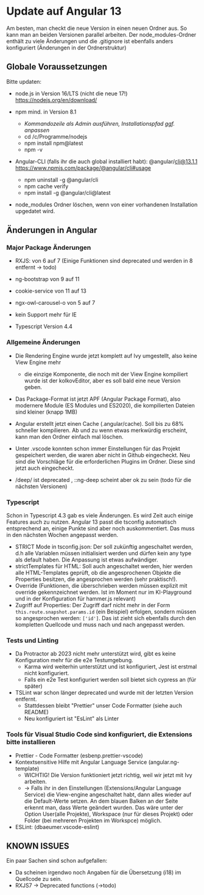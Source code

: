 # Update auf Angular 13

Am besten, man checkt die neue Version in einen neuen Ordner aus. So kann man an beiden Versionen parallel arbeiten.
Der node_modules-Ordner enthält zu viele Änderungen und die .gitignore ist ebenfalls anders konfiguriert (Änderungen in der Ordnerstruktur)

## Globale Voraussetzungen
Bitte updaten:

- node.js in Version 16/LTS (nicht die neue 17!) https://nodejs.org/en/download/ 

- npm mind. in Version 8.1
  - *Kommandozeile als Admin ausführen, Installationspfad ggf. anpassen*
  - cd /c/Programme/nodejs
  - npm install npm@latest
  - npm -v

- Angular-CLI (falls ihr die auch global installiert habt): @angular/cli@13.1.1 https://www.npmjs.com/package/@angular/cli#usage
  - npm uninstall -g @angular/cli
  - npm cache verify
  - npm install -g @angular/cli@latest

- node_modules Ordner löschen, wenn von einer vorhandenen Installation upgedatet wird.

## Änderungen in Angular

### Major Package Änderungen
- RXJS: von 6 auf 7 (Einige Funktionen sind deprecated und werden in 8 entfernt -> todo)
- ng-bootstrap von 9 auf 11 
- cookie-service von 11 auf 13
- ngx-owl-carousel-o von 5 auf 7

- kein Support mehr für IE
- Typescript Version 4.4

### Allgemeine Änderungen
- Die Rendering Engine wurde jetzt komplett auf Ivy umgestellt, also keine View Engine mehr
  - die einzige Komponente, die noch mit der View Engine kompiliert wurde ist der kolkovEditor, aber es soll bald eine neue Version geben.
- Das Package-Format ist jetzt APF (Angular Package Format), also modernere Module (ES Modules und ES2020), die kompilierten Dateien sind kleiner (knapp 1MB)
- Angular erstellt jetzt einen Cache (.angular/cache). Soll bis zu 68% schneller kompilieren. Ab und zu wenn etwas merkwürdig erscheint, kann man den Ordner einfach mal löschen.
- Unter .vscode konnten schon immer Einstellungen für das Projekt gespeichert werden, die waren aber nicht in Github eingecheckt. Neu sind die Vorschläge für die erforderlichen Plugins im Ordner. Diese sind jetzt auch eingecheckt.

- /deep/ ist deprecated , ::ng-deep scheint aber ok zu sein (todo für die nächsten Versionen)

### Typescript
Schon in Typescript 4.3 gab es viele Änderungen. Es wird Zeit auch einige Features auch zu nutzen. 
Angular 13 passt die tsconfig automatisch entsprechend an, einige Punkte sind aber noch auskommentiert. Das muss in den nächsten Wochen angepasst werden. 

- STRICT Mode in tsconfig.json: Der soll zukünftig angeschaltet werden, d.h alle Variablen müssen initialisiert werden und dürfen kein any type als default haben. Die Anpassung ist etwas aufwändiger.
- strictTemplates für HTML: Soll auch angeschaltet werden, hier werden alle HTML-Templates geprüft, ob die angesprochenen Objekte die Properties besitzen, die angesprochen werden (sehr praktisch!).
- Override (Funktionen, die überschrieben werden müssen explizit mit override gekennzeichnet werden. Ist im Moment nur im KI-Playground und in der Konfiguration für hammer.js relevant)
- Zugriff auf Properties: Der Zugriff darf nicht mehr in der Form `this.route.snapshot.params.id` (ein Beispiel) erfolgen, sondern müssen so angesprochen werden: `['id']`. Das ist zieht sich ebenfalls durch den kompletten Quellcode und muss nach und nach angepasst werden.



### Tests und Linting
- Da Protractor ab 2023 nicht mehr unterstützt wird, gibt es keine Konfiguration mehr für die e2e Testumgebung. 
  - Karma wird weiterhin unterstützt und ist konfiguriert, Jest ist erstmal nicht konfiguriert.
  - Falls ein e2e Test konfiguriert werden soll bietet sich cypress an (für später)
- TSLint war schon länger deprecated und wurde mit der letzten Version entfernt. 
  - Stattdessen bleibt "Prettier" unser Code Formatter (siehe auch README)
  - Neu konfiguriert ist "EsLint" als Linter


### Tools für Visual Studio Code sind konfiguriert, die Extensions bitte installieren
- Prettier - Code Formatter (esbenp.prettier-vscode) 
- Kontextsensitive Hilfe mit Angular Language Service (angular.ng-template)
  - WICHTIG! Die Version funktioniert jetzt richtig, weil wir jetzt mit Ivy arbeiten. 
  - -> Falls ihr in den Einstellungen (Extensions/Angular Language Service) die View-engine angeschaltet habt, dann alles wieder auf die Default-Werte setzen. An dem blauen Balken an der Seite erkennt man, dass Werte geändert wurden. Das wäre unter der Option User(alle Projekte), Workspace (nur für dieses Projekt) oder Folder (bei mehreren Projekten im Workspce) möglich.
- ESLint: (dbaeumer.vscode-eslint)

## KNOWN ISSUES 
Ein paar Sachen sind schon aufgefallen:    

- Da scheinen irgendwo noch Angaben für die Übersetzung (i18) im Quellcode zu sein.
- RXJS7 -> Deprecated functions (->todo)

